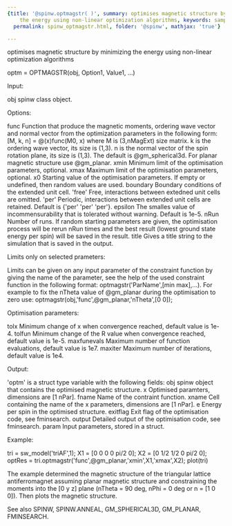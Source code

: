 ```yaml
---
{title: '@spinw.optmagstr( )', summary: optimises magnetic structure by minimizing
    the energy using non-linear optimization algorithms, keywords: sample, sidebar: sw_sidebar,
  permalink: spinw_optmagstr.html, folder: '@spinw', mathjax: 'true'}

---
```

optimises magnetic structure by minimizing the energy using non-linear optimization algorithms
 
optm = OPTMAGSTR(obj, Option1, Value1, ...)
 
Input:
 
obj       spinw class object.
 
Options:
 
func      Function that produce the magnetic moments, ordering wave
          vector and normal vector from the optimization
          parameters in the following form:
              [M, k, n] = @(x)func(M0, x)
          where M is (3,nMagExt) size matrix. k is the ordering
          wave vector, its size is (1,3). n is the normal vector
          of the spin rotation plane, its size is (1,3). The
          default is @gm_spherical3d. For planar magnetic structure
          use @gm_planar.
xmin      Minimum limit of the optimisation parameters, optional.
xmax      Maximum limit of the optimisation parameters, optional.
x0        Starting value of the optimisation parameters. If empty
          or undefined, then random values are used.
boundary  Boundary conditions of the extended unit cell.
              'free'  Free, interactions between extedned unit cells are
                      omitted.
              'per'   Periodic, interactions between extended unit cells
                      are retained.
          Default is {'per' 'per' 'per'}.
epsilon   The smalles value of incommensurability that is tolerated
          without warning. Default is 1e-5.
nRun      Number of runs. If random starting parameters are given, the
          optimisation process will be rerun nRun times and the best
          result (lowest ground state energy per spin) will be saved in
          the result.
title     Gives a title string to the simulation that is saved in the
          output.
 
Limits only on selected prameters:
 
Limits can be given on any input parameter of the constraint function by
giving the name of the parameter, see the help of the used constraint
function in the following format: optmagstr('ParName',[min max],...).
For example to fix the nTheta value of @gm_planar during the optimisation
to zero use:
optmagstr(obj,'func',@gm_planar,'nTheta',[0 0]);
 
Optimisation parameters:
 
tolx          Minimum change of x when convergence reached, default
              value is 1e-4.
tolfun        Minimum change of the R value when convergence reached,
              default value is 1e-5.
maxfunevals   Maximum number of function evaluations, default value
              is 1e7.
maxiter       Maximum number of iterations, default value is 1e4.
 
 
Output:
 
'optm' is a struct type variable with the following fields:
obj       spinw object that contains the optimised magnetic structure.
x         Optimised paramters, dimensions are [1 nPar].
fname     Name of the contraint function.
xname     Cell containing the name of the x parameters, dimensions are
          [1 nPar].
e         Energy per spin in the optimised structure.
exitflag  Exit flag of the optimisation code, see fminsearch.
output    Detailed output of the optimisation code, see fminsearch.
param     Input parameters, stored in a struct.
 
Example:
 
tri = sw_model('triAF',1);
X1 = [0 0 0 0 pi/2 0];
X2 = [0 1/2 1/2 0 pi/2 0];
optRes = tri.optmagstr('func',@gm_planar,'xmin',X1,'xmax',X2);
plot(tri)
 
The example determined the magnetic structure of the triangular lattice
antiferromagnet assuming planar magnetic structure and constraining the
moments into the [0 y z] plane (nTheta = 90 deg, nPhi = 0 deg or
n = [1 0 0]). Then plots the magnetic structure.
 
See also SPINW, SPINW.ANNEAL, GM_SPHERICAL3D, GM_PLANAR, FMINSEARCH.
 
